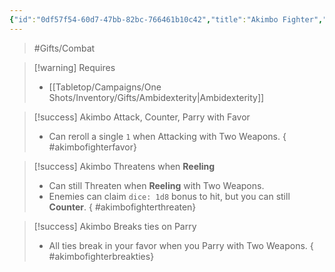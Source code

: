 ```yaml
---
{"id":"0df57f54-60d7-47bb-82bc-766461b10c42","title":"Akimbo Fighter","description":"Improved fighting with two weapons.","publish":true,"date_created":"Friday, May 31st 2024, 10:31:44 pm","date_modified":"Monday, October 14th 2024, 2:22:12 am","editing_lock":true,"live_preview":true,"cssclasses":["mado-heading"],"path":"Tabletop/Campaigns/One Shots/Inventory/Gifts/Akimbo Fighter.md","permalink":"/tabletop/campaigns/one-shots/inventory/gifts/akimbo-fighter/","PassFrontmatter":true}
---
```



> #Gifts/Combat

> [!warning] Requires
> - [[Tabletop/Campaigns/One Shots/Inventory/Gifts/Ambidexterity\|Ambidexterity]]

> [!success] Akimbo Attack, Counter, Parry with Favor
> - Can reroll a single `1` when Attacking with Two Weapons.
{ #akimbofighterfavor}


> [!success] Akimbo Threatens when **Reeling**
> - Can still Threaten when **Reeling** with Two Weapons.
> - Enemies can claim `dice: 1d8` bonus to hit, but you can still **Counter**.
{ #akimbofighterthreaten}


> [!success] Akimbo Breaks ties on Parry
> - All ties break in your favor when you Parry with Two Weapons.
{ #akimbofighterbreakties}

